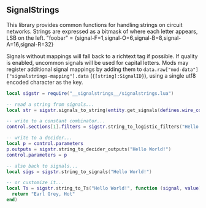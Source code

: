 ## SignalStrings

This library provides common functions for handling strings on circuit networks. Strings are expressed as a bitmask of where each letter appears, LSB on the left.
"foobar" = {signal-F=1,signal-O=6,signal-B=8,signal-A=16,signal-R=32}

Signals without mappings will fall back to a richtext tag if possible. If quality is enabled, uncommon signals will be used for capital letters. Mods may register additional signal mappings by adding them to `data.raw["mod-data"]["signalstrings-mapping"].data` (`{[string]:SignalID}`), using a single utf8 encoded character as the key.


```lua
local sigstr = require("__signalstrings__/signalstrings.lua")

-- read a string from signals...
local str = sigstr.signals_to_string(entity.get_signals(defines.wire_connector_id.combinator_input_green))

-- write to a constant combinator...
control.sections[1].filters = sigstr.string_to_logistic_filters("Hello World!")

-- write to a decider...
local p = control.parameters
p.outputs = sigstr.string_to_decider_outputs("Hello World!")
control.parameters = p

-- also back to signals...
local sigs = sigstr.string_to_signals("Hello World!")

-- or customize it...
local Ts = sigstr.string_to_Ts("Hello World!", function (signal, value)
  return "Earl Grey, Hot"
end)

```


